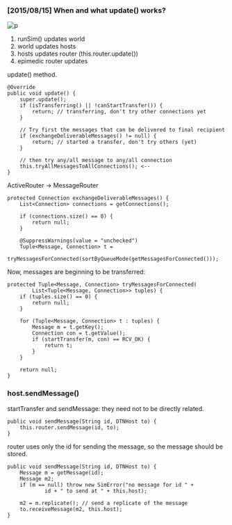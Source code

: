 ### [2015/08/15] When and what update() works?

![p](pic/update1.png)

1. runSim() updates world
2. world updates hosts
3. hosts updates router (this.router.update())
4. epimedic router updates

update() method.

    @Override
    public void update() {
        super.update();
        if (isTransferring() || !canStartTransfer()) {
            return; // transferring, don't try other connections yet
        }
        
        // Try first the messages that can be delivered to final recipient
        if (exchangeDeliverableMessages() != null) {
            return; // started a transfer, don't try others (yet)
        }
        
        // then try any/all message to any/all connection
        this.tryAllMessagesToAllConnections(); <-- 
    }
    
ActiveRouter -> MessageRouter

    protected Connection exchangeDeliverableMessages() {
        List<Connection> connections = getConnections();

        if (connections.size() == 0) {
            return null;
        }
        
        @SuppressWarnings(value = "unchecked")
        Tuple<Message, Connection> t =
            tryMessagesForConnected(sortByQueueMode(getMessagesForConnected()));
 
 Now, messages are beginning to be transferred:
            
    protected Tuple<Message, Connection> tryMessagesForConnected(
            List<Tuple<Message, Connection>> tuples) {
        if (tuples.size() == 0) {
            return null;
        }
        
        for (Tuple<Message, Connection> t : tuples) {
            Message m = t.getKey();
            Connection con = t.getValue();
            if (startTransfer(m, con) == RCV_OK) {
                return t;
            }
        }
        
        return null;
    }

### host.sendMessage()

startTransfer and sendMessage: they need not to be directly related. 

    public void sendMessage(String id, DTNHost to) {
        this.router.sendMessage(id, to);
    }

router uses only the id for sending the message, so the message should be stored. 

    public void sendMessage(String id, DTNHost to) {
        Message m = getMessage(id);
        Message m2;
        if (m == null) throw new SimError("no message for id " +
                id + " to send at " + this.host);
 
        m2 = m.replicate(); // send a replicate of the message
        to.receiveMessage(m2, this.host);
    }